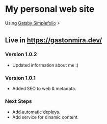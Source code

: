# My personal web site

Using [Gatsby Simplefolio](https://github.com/cobidev/gatsby-simplefolio) ⚡️

## Live in https://gastonmira.dev/

### Version 1.0.2

- Updated information about me :)

### Version 1.0.1

- Added SEO to web & metadata.

### Next Steps

- Add automatic deploys.
- Add service for dinamic content.
